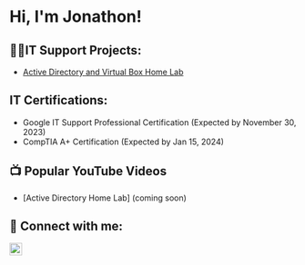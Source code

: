 <h1>Hi, I'm Jonathon! 

<h2>👨‍💻IT Support Projects:</h2>

- [Active Directory and Virtual Box Home Lab](https://github.com/jonvandine12/ActiveDirectoryLab/blob/main/README.md)

<h2>IT Certifications:</h2>

- Google IT Support Professional Certification (Expected by November 30, 2023)
- CompTIA A+ Certification (Expected by Jan 15, 2024)

<h2>📺 Popular YouTube Videos</h2>

- [Active Directory Home Lab] (coming soon)

<h2> 🤳 Connect with me:</h2>

[<img align="left" alt="JoshMadakor | LinkedIn" width="22px" src="https://cdn.jsdelivr.net/npm/simple-icons@v3/icons/linkedin.svg" />][linkedin]

[youtube]: https://www.youtube.com/c/joshmadakor
[Facebook]: https://www.instagram.com/joshmadakor/
[linkedin]: linkedin.com/in/jonvandinetech

<!--
**joshmadakor1/joshmadakor1** is a ✨ _special_ ✨ repository because its `README.md` (this file) appears on your GitHub profile.

Here are some ideas to get you started:

- 🔭 I’m currently working on ...
- 🌱 I’m currently learning ...
- 👯 I’m looking to collaborate on ...
- 🤔 I’m looking for help with ...
- 💬 Ask me about ...
- 📫 How to reach me: ...
- 😄 Pronouns: ...
- ⚡ Fun fact: ...
-->
